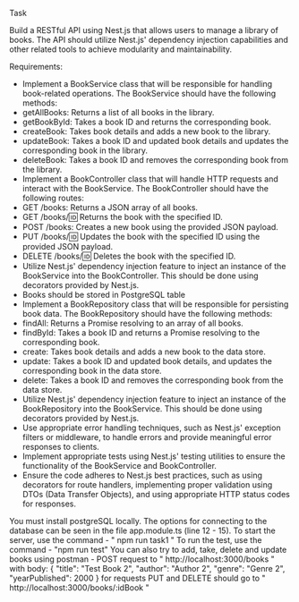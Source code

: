 Task

Build a RESTful API using Nest.js that allows users to manage a library of books. The API should utilize Nest.js' dependency injection capabilities and other related tools to achieve modularity and maintainability.

Requirements:

- Implement a BookService class that will be responsible for handling book-related operations. The BookService should have the following methods:
- getAllBooks: Returns a list of all books in the library.
- getBookById: Takes a book ID and returns the corresponding book.
- createBook: Takes book details and adds a new book to the library.
- updateBook: Takes a book ID and updated book details and updates the corresponding book in the library.
- deleteBook: Takes a book ID and removes the corresponding book from the library.
- Implement a BookController class that will handle HTTP requests and interact with the BookService. The BookController should have the following routes:
- GET /books: Returns a JSON array of all books.
- GET /books/:id: Returns the book with the specified ID.
- POST /books: Creates a new book using the provided JSON payload.
- PUT /books/:id: Updates the book with the specified ID using the provided JSON payload.
- DELETE /books/:id: Deletes the book with the specified ID.
- Utilize Nest.js' dependency injection feature to inject an instance of the BookService into the BookController. This should be done using decorators provided by Nest.js.
- Books should be stored in PostgreSQL table
- Implement a BookRepository class that will be responsible for persisting book data. The BookRepository should have the following methods:
- findAll: Returns a Promise resolving to an array of all books.
- findById: Takes a book ID and returns a Promise resolving to the corresponding book.
- create: Takes book details and adds a new book to the data store.
- update: Takes a book ID and updated book details, and updates the corresponding book in the data store.
- delete: Takes a book ID and removes the corresponding book from the data store.
- Utilize Nest.js' dependency injection feature to inject an instance of the BookRepository into the BookService. This should be done using decorators provided by Nest.js.
- Use appropriate error handling techniques, such as Nest.js' exception filters or middleware, to handle errors and provide meaningful error responses to clients.
- Implement appropriate tests using Nest.js' testing utilities to ensure the functionality of the BookService and BookController.
- Ensure the code adheres to Nest.js best practices, such as using decorators for route handlers, implementing proper validation using DTOs (Data Transfer Objects), and using appropriate HTTP status codes for responses.

You must install postgreSQL locally. The options for connecting to the database can be seen in the file app.module.ts (line 12 - 15).
To start the server, use the command - " npm run task1 "
To run the test, use the command - "npm run test"
You can also try to add, take, delete and update books using postman - POST request to "
 http://localhost:3000/books " with body:
{
 "title": "Test Book 2",
 "author": "Author 2",
 "genre": "Genre 2",
 "yearPublished": 2000
}
for requests PUT and DELETE should go to " http://localhost:3000/books/:idBook "
